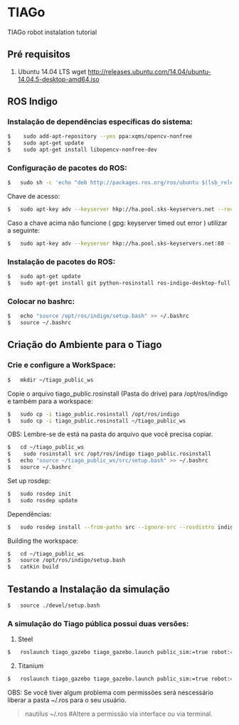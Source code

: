 # TIAGo
TIAGo robot instalation tutorial

## Pré requisitos
  1. Ubuntu 14.04 LTS
    wget http://releases.ubuntu.com/14.04/ubuntu-14.04.5-desktop-amd64.iso
## ROS Indigo
### Instalação de dependências específicas do sistema:
```sh
$    sudo add-apt-repository --yes ppa:xqms/opencv-nonfree
$    sudo apt-get update
$    sudo apt-get install libopencv-nonfree-dev
```
###  Configuração de pacotes do ROS:
```sh
$   sudo sh -c 'echo "deb http://packages.ros.org/ros/ubuntu $(lsb_release -sc) main" > /etc/apt/sources.list.d/ros-latest.list'
```
Chave de acesso:
```sh
$   sudo apt-key adv --keyserver hkp://ha.pool.sks-keyservers.net --recv-key 421C365BD9FF1F717815A3895523BAEEB01FA116
```
Caso a chave acima não funcione ( gpg: keyserver timed out error ) utilizar a seguinte:
```sh
$   sudo apt-key adv --keyserver hkp://ha.pool.sks-keyservers.net:80 --recv-key 421C365BD9FF1F717815A3895523BAEEB01FA116
```
 ### Instalação de pacotes do ROS: 
 ```sh
$   sudo apt-get update
$   sudo apt-get install git python-rosinstall ros-indigo-desktop-full python-catkin-tools ros-indigo-joint-state-controller ros-indigo-twist-mux ros-indigo-ompl ros-indigo-controller-manager ros-indigo-moveit-ros-move-group ros-indigo-moveit-ros-planning-interface ros-indigo-moveit-simple-controller-manager ros-indigo-moveit-planners-ompl ros-indigo-joy ros-indigo-joy-teleop ros-indigo-teleop-tools ros-indigo-control-toolbox ros-indigo-sound-play ros-indigo-navigation ros-indigo-eband-local-planner ros-indigo-depthimage-to-laserscan ros-indigo-dynamic-reconfigure ros-indigo-openslam-gmapping ros-indigo-gmapping
```
### Colocar no bashrc:
```sh
$   echo "source /opt/ros/indigo/setup.bash" >> ~/.bashrc
$   source ~/.bashrc
```
## Criação do Ambiente para o Tiago
### Crie e configure a WorkSpace:
```sh
$   mkdir ~/tiago_public_ws
```
Copie o arquivo tiago_public.rosinstall (Pasta do drive) para /opt/ros/indigo e também para a workspace:
```sh
$   sudo cp -i tiago_public.rosinstall /opt/ros/indigo
$   sudo cp -i tiago_public.rosinstall ~/tiago_public_ws
``` 
OBS: Lembre-se de está na pasta do arquivo que você precisa copiar.
```sh
$   cd ~/tiago_public_ws
$    sudo rosinstall src /opt/ros/indigo tiago_public.rosinstall
$   echo "source ~/tiago_public_ws/src/setup.bash" >> ~/.bashrc
$   source ~/.bashrc
```
Set up rosdep:
```sh
$   sudo rosdep init
$   sudo rosdep update
```
Dependências:
```sh
$   sudo rosdep install --from-paths src --ignore-src --rosdistro indigo --skip-keys="opencv2 opencv2-nonfree pal_laser_filters speed_limit sensor_to_cloud"
```
Building the workspace:
```sh
$   cd ~/tiago_public_ws
$   source /opt/ros/indigo/setup.bash
$   catkin build
```
## Testando a Instalação da simulação
```sh
$   source ./devel/setup.bash
```
  ### A simulação do Tiago pública possui duas versões:
1. Steel
```sh
$   roslaunch tiago_gazebo tiago_gazebo.launch public_sim:=true robot:=steel
```
2. Titanium
```sh
$   roslaunch tiago_gazebo tiago_gazebo.launch public_sim:=true robot:=titanium
```
OBS: Se você tiver algum problema com permissões será nescessário liberar a pasta ~/.ros para o seu usuário.
> nautilus
> ~/.ros
> #Altere a permissão via interface ou via terminal.
